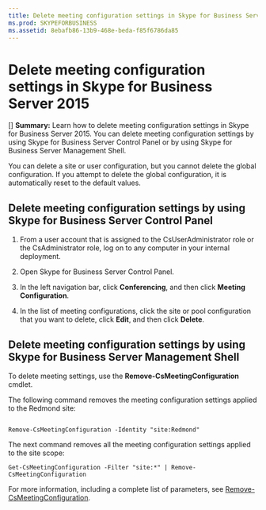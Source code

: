 ```yaml
---
title: Delete meeting configuration settings in Skype for Business Server 2015
ms.prod: SKYPEFORBUSINESS
ms.assetid: 8ebafb86-13b9-468e-beda-f85f6786da85
---
```



# Delete meeting configuration settings in Skype for Business Server 2015
[] **Summary:** Learn how to delete meeting configuration settings in Skype for Business Server 2015.
You can delete meeting configuration settings by using Skype for Business Server Control Panel or by using Skype for Business Server Management Shell.
  
    
    

You can delete a site or user configuration, but you cannot delete the global configuration. If you attempt to delete the global configuration, it is automatically reset to the default values.
## Delete meeting configuration settings by using Skype for Business Server Control Panel


1. From a user account that is assigned to the CsUserAdministrator role or the CsAdministrator role, log on to any computer in your internal deployment.
    
  
2.  Open Skype for Business Server Control Panel.
    
  
3. In the left navigation bar, click **Conferencing**, and then click **Meeting Configuration**.
    
  
4. In the list of meeting configurations, click the site or pool configuration that you want to delete, click **Edit**, and then click **Delete**.
    
  

## Delete meeting configuration settings by using Skype for Business Server Management Shell

To delete meeting settings, use the **Remove-CsMeetingConfiguration** cmdlet.
  
    
    
The following command removes the meeting configuration settings applied to the Redmond site:
  
    
    



```

Remove-CsMeetingConfiguration -Identity "site:Redmond"
```


  
    
    
The next command removes all the meeting configuration settings applied to the site scope:
  
    
    



```
Get-CsMeetingConfiguration -Filter "site:*" | Remove-CsMeetingConfiguration
```

For more information, including a complete list of parameters, see  [Remove-CsMeetingConfiguration](remove-csmeetingconfiguration.md).
  
    
    

